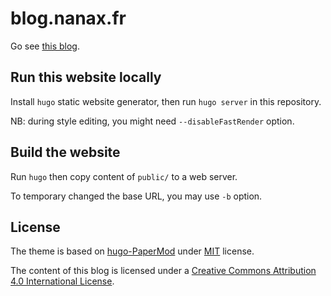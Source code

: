 # blog.nanax.fr

Go see [this blog](https://blog.nanax.fr/).

## Run this website locally

Install `hugo` static website generator, then run `hugo server` in this
repository.

NB: during style editing, you might need `--disableFastRender` option.

## Build the website

Run `hugo` then copy content of `public/` to a web server.

To temporary changed the base URL, you may use `-b` option.

## License

The theme is based on
[hugo-PaperMod](https://github.com/adityatelange/hugo-PaperMod/) under
[MIT](LICENSE.md) license.

The content of this blog is licensed under a
[Creative Commons Attribution 4.0 International License](http://creativecommons.org/licenses/by/4.0/).
